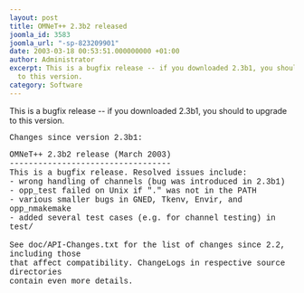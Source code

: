 ```yaml
---
layout: post
title: OMNeT++ 2.3b2 released
joomla_id: 3583
joomla_url: "-sp-823209901"
date: 2003-03-18 00:53:51.000000000 +01:00
author: Administrator
excerpt: This is a bugfix release -- if you downloaded 2.3b1, you should to upgrade
  to this version.
category: Software
---
```

This is a bugfix release -- if you downloaded 2.3b1, you should to upgrade to this version. <P><FONT face="courier new, courier, mono">Changes since version 2.3b1:</FONT></P><P><FONT face="courier new, courier, mono">OMNeT++ 2.3b2 release (March 2003)<BR>----------------------------------<BR>This is a bugfix release. Resolved issues include:<BR>- wrong handling of channels (bug was introduced in 2.3b1)<BR>- opp_test failed on Unix if "." was not in the PATH<BR>- various smaller bugs in GNED, Tkenv, Envir, and opp_nmakemake<BR>- added several test cases (e.g. for channel testing) in test/<BR><BR>See doc/API-Changes.txt for the list of changes since 2.2, including those<BR>that affect compatibility. ChangeLogs in respective source directories<BR>contain even more details.</FONT></P>

